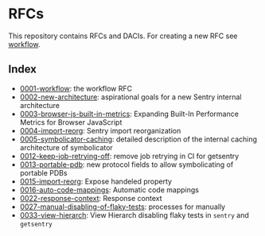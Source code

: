 # RFCs

This repository contains RFCs and DACIs. For creating a new RFC see [workflow](text/0001-workflow.md).

## Index

* [0001-workflow](text/0001-workflow.md): the workflow RFC
* [0002-new-architecture](text/0002-new-architecture.md): aspirational goals for a new Sentry internal architecture
* [0003-browser-js-built-in-metrics](text/0003-browser-js-built-in-metrics.md): Expanding Built-In Performance Metrics for Browser JavaScript
* [0004-import-reorg](text/0004-import-reorg.md): Sentry import reorganization
* [0005-symbolicator-caching](text/0005-symbolicator-caching.md): detailed description of the internal caching architecture of symbolicator
* [0012-keep-job-retrying-off](text/0012-keep-job-retrying-off.md): remove job retrying in CI for getsentry
* [0013-portable-pdb](text/0013-portable-pdb.md): new protocol fields to allow symbolicating of portable PDBs
* [0015-import-reorg](text/0015-expose-handeled-property.md): Expose handeled property
* [0016-auto-code-mappings](text/0016-auto-code-mappings.md): Automatic code mappings
* [0022-response-context](text/0022-response-context.md): Response context
* [0027-manual-disabling-of-flaky-tests](text/0027-manual-disabling-of-flaky-tests.md): processes for manually 
* [0033-view-hierarch](text/0033-view-hierarch.md): View Hierarch 
disabling flaky tests in `sentry` and `getsentry`
